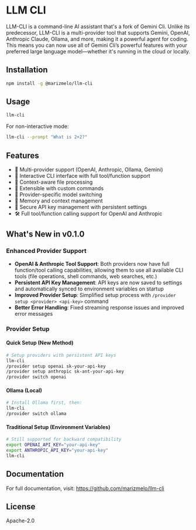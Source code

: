 # LLM CLI

LLM-CLI is a command-line AI assistant that's a fork of Gemini Cli. Unlike its predecessor, LLM-CLI is a multi-provider tool that supports Gemini, OpenAI, Anthropic Claude, Ollama, and more, making it a powerful agent for coding. This means you can now use all of Gemini Cli’s powerful features with your preferred large language model—whether it's running in the cloud or locally.

## Installation

```bash
npm install -g @marizmelo/llm-cli
```

## Usage

```bash
llm-cli
```

For non-interactive mode:
```bash
llm-cli --prompt "What is 2+2?"
```

## Features

- 🤖 Multi-provider support (OpenAI, Anthropic, Ollama, Gemini)
- 🔧 Interactive CLI interface with full tool/function support
- 📁 Context-aware file processing
- 🔌 Extensible with custom commands
- 🎯 Provider-specific model switching
- 💾 Memory and context management
- 🔑 Secure API key management with persistent settings
- 🛠️ Full tool/function calling support for OpenAI and Anthropic

## What's New in v0.1.0

### Enhanced Provider Support
- **OpenAI & Anthropic Tool Support**: Both providers now have full function/tool calling capabilities, allowing them to use all available CLI tools (file operations, shell commands, web searches, etc.)
- **Persistent API Key Management**: API keys are now saved to settings and automatically synced to environment variables on startup
- **Improved Provider Setup**: Simplified setup process with `/provider setup <provider> <api-key>` command
- **Better Error Handling**: Fixed streaming response issues and improved error messages

### Provider Setup

#### Quick Setup (New Method)
```bash
# Setup providers with persistent API keys
llm-cli
/provider setup openai sk-your-api-key
/provider setup anthropic sk-ant-your-api-key
/provider switch openai
```

#### Ollama (Local)
```bash
# Install Ollama first, then:
llm-cli
/provider switch ollama
```

#### Traditional Setup (Environment Variables)
```bash
# Still supported for backward compatibility
export OPENAI_API_KEY="your-api-key"
export ANTHROPIC_API_KEY="your-api-key"
llm-cli
```

## Documentation

For full documentation, visit: https://github.com/marizmelo/llm-cli

## License

Apache-2.0